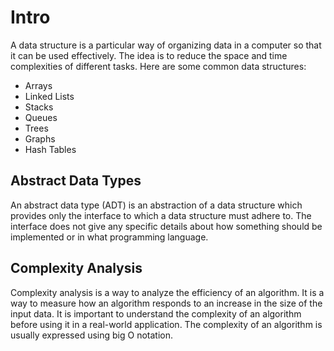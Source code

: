 # Intro

A data structure is a particular way of organizing data in a computer so that it can be used effectively. The idea is to reduce the space and time complexities of different tasks. Here are some common data structures:

- Arrays
- Linked Lists
- Stacks
- Queues
- Trees
- Graphs
- Hash Tables

## Abstract Data Types

An abstract data type (ADT) is an abstraction of a data structure which provides only the interface to which a data structure must adhere to. The interface does not give any specific details about how something should be implemented or in what programming language.

## Complexity Analysis

Complexity analysis is a way to analyze the efficiency of an algorithm. It is a way to measure how an algorithm responds to an increase in the size of the input data. It is important to understand the complexity of an algorithm before using it in a real-world application. The complexity of an algorithm is usually expressed using big O notation.
